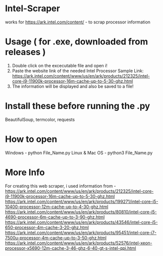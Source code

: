 # Intel-Scraper
works for https://ark.intel.com/content/ - to scrap processor information 

# Usage ( for .exe, downloaded from releases )
1. Double click on the excecutable file and open i!
2. Paste the website link of the needed Intel Processor
Sample Link: https://ark.intel.com/content/www/us/en/ark/products/212325/intel-core-i9-11900k-processor-16m-cache-up-to-5-30-ghz.html
3. The information will be displayed and also be saved to a file!

# Install these before running the .py
BeautifulSoup, termcolor, requests

# How to open
Windows - python File_Name.py
Linux & Mac OS - python3 File_Name.py

# More Info
For creating this web scraper, i used information from -
https://ark.intel.com/content/www/us/en/ark/products/212325/intel-core-i9-11900k-processor-16m-cache-up-to-5-30-ghz.html
https://ark.intel.com/content/www/us/en/ark/products/199271/intel-core-i5-10400-processor-12m-cache-up-to-4-30-ghz.html
https://ark.intel.com/content/www/us/en/ark/products/80810/intel-core-i5-4690-processor-6m-cache-up-to-3-90-ghz.html
https://ark.intel.com/content/www/us/en/ark/products/43546/intel-core-i5-650-processor-4m-cache-3-20-ghz.html
https://ark.intel.com/content/www/us/en/ark/products/95451/intel-core-i7-7500u-processor-4m-cache-up-to-3-50-ghz.html
https://ark.intel.com/content/www/us/en/ark/products/52576/intel-xeon-processor-x5690-12m-cache-3-46-ghz-6-40-gt-s-intel-qpi.html

